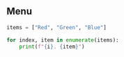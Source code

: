 

## Menu
```python
items = ["Red", "Green", "Blue"]

for index, item in enumerate(items):
	print(f"{i}. {item}")
```